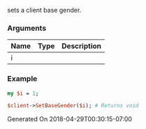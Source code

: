 sets a client base gender.
### Arguments
**Name**|**Type**|**Description**
:---|:---|:---
i||

### Example

```perl
my $i = 1;

$client->SetBaseGender($i); # Returns void
```


Generated On 2018-04-29T00:30:15-07:00